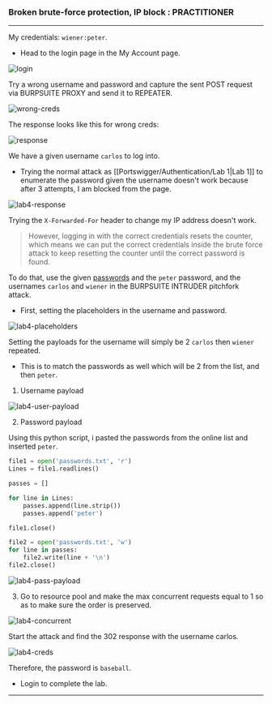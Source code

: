 ### Broken brute-force protection, IP block : PRACTITIONER

---

My credentials: `wiener:peter`.
- Head to the login page in the My Account page.

![login](./screenshots/login.png)

Try a wrong username and password and capture the sent POST request via BURPSUITE PROXY and send it to REPEATER.

![wrong-creds](./screenshots/wrong-creds.png)


The response looks like this for wrong creds:

![response](./screenshots/lab1-response.png)

We have a given username `carlos` to log into.
- Trying the normal attack as [[Portswigger/Authentication/Lab 1|Lab 1]] to enumerate the password given the username doesn't work because after 3 attempts, I am blocked from the page.

![lab4-response](./screenshots/lab4-response.png)

Trying the `X-Forwarded-For` header to change my IP address doesn't work.

>However, logging in with the correct credentials resets the counter, which means we can put the correct credentials inside the brute force attack to keep resetting the counter until the correct password is found.

To do that, use the given [passwords](https://portswigger.net/web-security/authentication/auth-lab-passwords) and the `peter` password, and the usernames `carlos` and `wiener` in the BURPSUITE INTRUDER pitchfork attack.
- First, setting the placeholders in the username and password.

![lab4-placeholders](./screenshots/lab4-placeholders.png)

Setting the payloads for the username will simply be 2 `carlos` then `wiener` repeated.
- This is to match the passwords as well which will be 2 from the list, and then `peter`.

1. Username payload

![lab4-user-payload](./screenshots/lab4-user-payload.png)

2. Password payload

Using this python script, i pasted the passwords from the online list and inserted `peter`.

``` python
file1 = open('passwords.txt', 'r')
Lines = file1.readlines()

passes = [] 

for line in Lines:
    passes.append(line.strip())
    passes.append('peter')

file1.close()

file2 = open('passwords.txt', 'w')
for line in passes:
    file2.write(line + '\n')
file2.close()

```


![lab4-pass-payload](./screenshots/lab4-pass-payload.png)

3. Go to resource pool and make the max concurrent requests equal to 1 so as to make sure the order is preserved.

![lab4-concurrent](./screenshots/lab4-concurrent.png)

Start the attack and find the 302 response with the username carlos.

![lab4-creds](./screenshots/lab4-creds.png)

Therefore, the password is `baseball`.
- Login to complete the lab.

---
